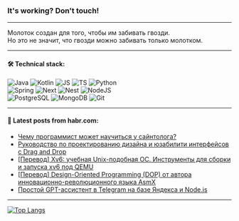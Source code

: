 ### It's working? Don't touch!

---
Молоток создан для того, чтобы им забивать гвозди. <br>
Но это не значит, что гвозди можно забивать только молотком.

---

#### 🛠️ Technical stack:

![Java](https://img.shields.io/badge/Java-informational?logo=Oracle&style=flat&logoColor=white&color=FF4500)
![Kotlin](https://img.shields.io/badge/Kotlin-informational?logo=Kotlin&style=flat&logoColor=white&color=774D97)
![JS](https://img.shields.io/badge/JS-informational?logo=javaScript&style=flat&logoColor=black&color=F7Df1E)
![TS](https://img.shields.io/badge/TypeScript-informational?logo=typeScript&style=flat&logoColor=black&color=017acc)
![Python](https://img.shields.io/badge/Python-informational?logo=Python&style=flat&logoColor=black&color=ffdd54) <br>
![Spring](https://img.shields.io/badge/SpringBoot-informational?logo=SpringBoot&style=flat&logoColor=white&color=6DB33F) 
![Next](https://img.shields.io/badge/Next.js-informational?logo=Next.js&style=flat&logoColor=white&color=3671a1)
![Nest](https://img.shields.io/badge/NestJS-informational?logo=NestJS&style=flat&logoColor=white&color=E0234E)
![NodeJS](https://img.shields.io/badge/NodeJS-informational?logo=node.js&style=flat&logoColor=white&color=70A760) <br>
![PostgreSQL](https://img.shields.io/badge/PostgreSQL-informational?logo=PostgreSQL&style=flat&logoColor=white&color=DAA520)
![MongoDB](https://img.shields.io/badge/MongoDB-informational?logo=MongoDB&style=flat&logoColor=white&color=870000)
![Git](https://img.shields.io/badge/Git-informational?logo=git&style=flat&logoColor=white&color=f74e28)

___

#### 💬 Latest posts from habr.com:

<!-- BLOG-POST-LIST:START -->
- [Чему программист может научиться у сайнтолога?](https://habr.com/ru/articles/791290/?utm_source=habrahabr&utm_medium=rss&utm_campaign=791290)
- [Руководство по проектированию дизайна и юзабилити интерфейсов с Drag and Drop](https://habr.com/ru/articles/791294/?utm_source=habrahabr&utm_medium=rss&utm_campaign=791294)
- [[Перевод] Xv6: учебная Unix-подобная ОС. Инструменты для сборки и запуска xv6 под QEMU](https://habr.com/ru/articles/791286/?utm_source=habrahabr&utm_medium=rss&utm_campaign=791286)
- [[Перевод] Design-Oriented Programming &lpar;DOP&rpar; от автора инновационно-революционного языка AsmX](https://habr.com/ru/articles/791278/?utm_source=habrahabr&utm_medium=rss&utm_campaign=791278)
- [Простой GPT-ассистент в Telegram на базе Яндекса и Node.js](https://habr.com/ru/articles/791256/?utm_source=habrahabr&utm_medium=rss&utm_campaign=791256)
<!-- BLOG-POST-LIST:END -->

---
[![Top Langs](https://github-readme-stats-git-master-advtsetting-gmailcom.vercel.app/api/top-langs/?username=zloylis&langs_count=10&hide_title=false&title_color=e6edf3&size_weight=0.5&count_weight=0.5&layout=compact&hide_border=true&theme=dracula)](https://github.com/zloylis)

<!-- ![GitHub stats](https://github-readme-stats-git-master-advtsetting-gmailcom.vercel.app/api?username=zloylis&show_icons=true&hide_border=true&theme=dracula&hide_title=true&include_all_commits=true&count_private=true&hide=contribs&hide_rank=true) -->
